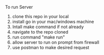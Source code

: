 To run Server 
1. clone this repo in your local
2. install go in your mac/windows machine
3. Intall make command if not already
4. navigate to the repo cloned
4. run command "make run"
5. allow server to run on prompt from firewall
6. use postman to make desired request


